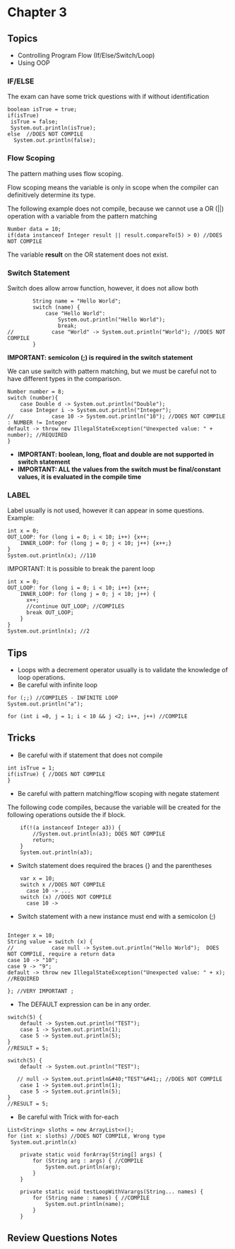 # Chapter 3

## Topics

* Controlling Program Flow (If/Else/Switch/Loop)
* Using OOP

### IF/ELSE

The exam can have some trick questions with if without identification

```
boolean isTrue = true;
if(isTrue)
 isTrue = false;
 System.out.println(isTrue);
else  //DOES NOT COMPILE
  System.out.println(false);
```
### Flow Scoping

The pattern mathing uses flow scoping.

Flow scoping means the variable is only in scope when the compiler can definitively determine its type.

The following example does not compile, because we cannot use a OR (||) operation with a variable from the pattern matching 
```
Number data = 10;
if(data instanceof Integer result || result.compareTo(5) > 0) //DOES NOT COMPILE
```
The variable **result** on the OR statement does not exist.

### Switch Statement

Switch does allow arrow function, however, it does not allow both

```
        String name = "Hello World";
        switch (name) {
            case "Hello World":
                System.out.println("Hello World");
                break;
//            case "World" -> System.out.println("World"); //DOES NOT COMPILE    
        }
```

**IMPORTANT: semicolon (;) is required in the switch statement**

We can use switch with pattern matching, but we must be careful not to have different types in the comparison.
```
Number number = 8;
switch (number){
    case Double d -> System.out.println("Double");
    case Integer i -> System.out.println("Integer");
//            case 10 -> System.out.println("10"); //DOES NOT COMPILE : NUMBER != Integer 
default -> throw new IllegalStateException("Unexpected value: " + number); //REQUIRED
}
```

* **IMPORTANT: boolean, long, float and double are not supported in switch statement**
* **IMPORTANT: ALL the values from the switch must be final/constant values, it is evaluated in the compile time**

### LABEL

Label usually is not used, however it can appear in some questions.
Example:
```
int x = 0;
OUT_LOOP: for (long i = 0; i < 10; i++) {x++;
    INNER_LOOP: for (long j = 0; j < 10; j++) {x++;}
}
System.out.println(x); //110
```

IMPORTANT: It is possible to break the parent loop

```
int x = 0;
OUT_LOOP: for (long i = 0; i < 10; i++) {x++;
    INNER_LOOP: for (long j = 0; j < 10; j++) {
      x++;
      //continue OUT_LOOP; //COMPILES
      break OUT_LOOP;
    }
}
System.out.println(x); //2
```

## Tips

* Loops with a decrement operator usually is to validate the knowledge of loop operations.
* Be careful with infinite loop
```
for (;;) //COMPILES - INFINITE LOOP
System.out.println("a");

for (int i =0, j = 1; i < 10 && j <2; i++, j++) //COMPILE
```


## Tricks

* Be careful with if statement that does not compile
```
int isTrue = 1;
if(isTrue) { //DOES NOT COMPILE
}
```

* Be careful with pattern matching/flow scoping with negate statement

The following code compiles, because the variable will be created for the following operations outside the if block.
```
    if(!(a instanceof Integer a3)) {
        //System.out.println(a3); DOES NOT COMPILE
        return;
    }
    System.out.println(a3);
```

* Switch statement does required the braces {} and the parentheses

```
    var x = 10;
    switch x //DOES NOT COMPILE
      case 10 -> ...
    switch (x) //DOES NOT COMPILE
      case 10 ->   
```

* Switch statement with a new instance must end with a semicolon (;)

```

Integer x = 10; 
String value = switch (x) {
//            case null -> System.out.println("Hello World");  DOES NOT COMPILE, require a return data
case 10 -> "10";
case 9 -> "9";
default -> throw new IllegalStateException("Unexpected value: " + x); //REQUIRED

}; //VERY IMPORTANT ;
```

* The DEFAULT expression can be in any order.
```
switch(5) {
    default -> System.out.println("TEST");
    case 1 -> System.out.println(1);
    case 5 -> System.out.println(5);
}
//RESULT = 5;
```

```
switch(5) {
    default -> System.out.println("TEST");

   // null -> System.out.println&#40;"TEST"&#41;; //DOES NOT COMPILE
    case 1 -> System.out.println(1);
    case 5 -> System.out.println(5);
}
//RESULT = 5;
```


* Be careful with Trick with for-each

```
List<String> sloths = new ArrayList<>();
for (int x: sloths) //DOES NOT COMPILE, Wrong type
 System.out.println(x)
```

```
    private static void forArray(String[] args) {
        for (String arg : args) { //COMPILE
            System.out.println(arg);
        }
    }

    private static void testLoopWithVarargs(String... names) {
        for (String name : names) { //COMPILE
            System.out.println(name);
        }
    }
```

## Review Questions Notes
